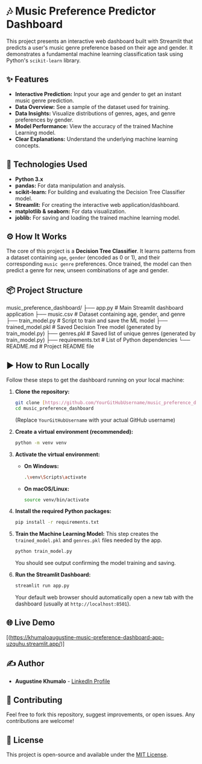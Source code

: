# 🎶 Music Preference Predictor Dashboard

This project presents an interactive web dashboard built with Streamlit that predicts a user's music genre preference based on their age and gender. It demonstrates a fundamental machine learning classification task using Python's `scikit-learn` library.

## ✨ Features

-   **Interactive Prediction:** Input your age and gender to get an instant music genre prediction.
-   **Data Overview:** See a sample of the dataset used for training.
-   **Data Insights:** Visualize distributions of genres, ages, and genre preferences by gender.
-   **Model Performance:** View the accuracy of the trained Machine Learning model.
-   **Clear Explanations:** Understand the underlying machine learning concepts.

## 🚀 Technologies Used

* **Python 3.x**
* **pandas:** For data manipulation and analysis.
* **scikit-learn:** For building and evaluating the Decision Tree Classifier model.
* **Streamlit:** For creating the interactive web application/dashboard.
* **matplotlib & seaborn:** For data visualization.
* **joblib:** For saving and loading the trained machine learning model.

## ⚙️ How It Works

The core of this project is a **Decision Tree Classifier**. It learns patterns from a dataset containing `age`, `gender` (encoded as 0 or 1), and their corresponding `music genre` preferences. Once trained, the model can then predict a genre for new, unseen combinations of age and gender.

## 📦 Project Structure


music_preference_dashboard/
├── app.py                  # Main Streamlit dashboard application
├── music.csv               # Dataset containing age, gender, and genre
├── train_model.py          # Script to train and save the ML model
├── trained_model.pkl       # Saved Decision Tree model (generated by train_model.py)
├── genres.pkl              # Saved list of unique genres (generated by train_model.py)
├── requirements.txt        # List of Python dependencies
└── README.md               # Project README file


## ▶️ How to Run Locally

Follow these steps to get the dashboard running on your local machine:

1.  **Clone the repository:**
    ```bash
    git clone [https://github.com/YourGitHubUsername/music_preference_dashboard.git](https://github.com/YourGitHubUsername/music_preference_dashboard.git)
    cd music_preference_dashboard
    ```
    (Replace `YourGitHubUsername` with your actual GitHub username)

2.  **Create a virtual environment (recommended):**
    ```bash
    python -m venv venv
    ```

3.  **Activate the virtual environment:**
    * **On Windows:**
        ```bash
        .\venv\Scripts\activate
        ```
    * **On macOS/Linux:**
        ```bash
        source venv/bin/activate
        ```

4.  **Install the required Python packages:**
    ```bash
    pip install -r requirements.txt
    ```

5.  **Train the Machine Learning Model:**
    This step creates the `trained_model.pkl` and `genres.pkl` files needed by the app.
    ```bash
    python train_model.py
    ```
    You should see output confirming the model training and saving.

6.  **Run the Streamlit Dashboard:**
    ```bash
    streamlit run app.py
    ```
    Your default web browser should automatically open a new tab with the dashboard (usually at `http://localhost:8501`).

## 🌐 Live Demo

[(https://khumaloaugustine-music-preference-dashboard-app-uzquhu.streamlit.app/)]

## ✍️ Author

* **Augustine Khumalo** - [LinkedIn Profile](https://www.linkedin.com/in/augustine-khumalo)
    

## 🤝 Contributing

Feel free to fork this repository, suggest improvements, or open issues. Any contributions are welcome!

## 📄 License

This project is open-source and available under the [MIT License](LICENSE).
